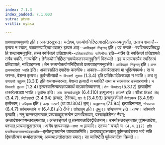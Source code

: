```yaml
---
index: 7.1.3
index_padded: 7.1.003
sutra: झोऽन्तः
vritti: nyasa

---
```

`प्रत्ययग्रहणमनुवर्त्तते` इति। अनन्तरसूत्रात्। यद्येवम्, एकयोगनिर्दिष्टत्वादादिग्रहणमप्यनुवर्त्तेत, ततश्च शयान्तै--इत्यत्र न स्यात्, चकारस्यादित्वाभावात्? इत्यत आह--`आदिग्रहणं निवृत्तम्` इति। एवं मन्यते--स्वरितत्वप्रतिबद्धा हि शब्दानामनुवृत्तिः, तच्च स्वरितत्वं प्रतिज्ञाधर्मः--`प्रतिज्ञास्वरिताः पाणिनीयाः` इति--यत्रैव तैः स्वरितत्वं प्रतिज्ञायते तत्रैव भवति, नान्यत्रेति। तेनैकयोगनिर्द्दिष्टानामप्येकतरस्यानुवृत्तिर्न विरुध्यते। इह च प्रत्ययस्यैव स्वरितत्वं प्रतिज्ञायते, नादिग्रहणस्य। तेन सत्यप्येकयोगनिर्द्दिष्टत्वे प्रत्ययग्रहणमनुवर्त्तते। `आदिग्रहणं निवृत्तम्` इति। `अन्त इत्ययमादेशो भवति` इति। अकारसहित एवादेशः करणीयः। अकारः--तकारेत्सञ्ज्ञा मा भूदित्येवमर्थः। स च जरन्तः, वेशन्त इत्यत्र। कुर्वन्तीत्यादौ `न विभक्तौ तुस्माः` (1.3.4) इति प्रतिषेधादेवेत्सञ्ज्ञा न भवति। अथ तु `उणादयो बहुलम्` (3.3.1) इति वचनाज्जरन्तः, वेशन्त इत्यादौ न भवति? तथा च सत्यकार उच्चारणार्थः। `न विभक्तौ तुस्माः` (1.3.4) इत्यस्यानित्यत्वज्ञापकार्थं वाऽकारोच्चारणम्। `तेन किमोऽत्` (5.3.12) इत्यादीनां तकारेत्सञ्ज्ञा भवति। `कुर्वन्ति` इति। `अत उत्सार्वधातुके` (6.4.110) इत्युत्त्वम्। `शयान्तै` इति। शीङः `लिङर्थे लेट्` (3.4.7), `लेटोऽडाटौ` (3.4.94) इत्याट्, टेरेत्त्वम्, `एत ऐ` (3.4.93) इत्यनुवर्त्तमाने `वैतोऽयन्त्र` (3.4.96) इत्यैत्त्वम्। `उज्झिता` इति। `उज्झ उत्सर्गे` (धा.पा.1304) तृच्। `ऋदुशनस्` (7.1.94) इत्यादिनानङ्, `नोपधायाः` (6.4.7) `सर्वनामस्थाने च` (6.4.8) इति दीर्घः। `उज्झितुम्` इति। तुमुन्। `उज्झितव्यम्` इति। तव्यः।
`अस्मिन्नपि` इत्यादि। ननु चान्तरङ्गत्वात् प्रत्ययाद्युदात्तत्वेन प्राग्भवितव्यम्, पश्चादादेशेन? नैवम्; अन्तादेशस्याप्यन्तरङ्गत्वात्। अन्तरङ्गत्वं तु तस्यायन्नादिवद्वेदितव्यम्। उभयोरन्तरङ्गत्वात् पूर्वमन्तादेशः, पश्चात् प्रत्ययाद्युदात्तत्वम्। अत्रैव ज्ञापकमाह--`तथा च` इत्यादि। एतच्च ``घच्छौ च` (4.4.117) इति घचश्चित्करणमनर्थवद्भवति`--इत्येतद्वाख्यानेन व्याख्यातमिति। प्रत्ययाद्युदात्तत्वात् पूर्वमन्तादेशस्य भावे सति द्विषन्तीत्यत्र मध्योदात्तत्वम्; अन्यथाऽन्तोदात्तता स्यात्। सा चानिष्टेति पूर्वमन्तादेशः क्रियते।।